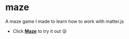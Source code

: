 # maze
A maze game I made to learn how to work with matter.js

- Click __[Maze](https://bnzone.github.io/maze/)__ to try it out 😜
